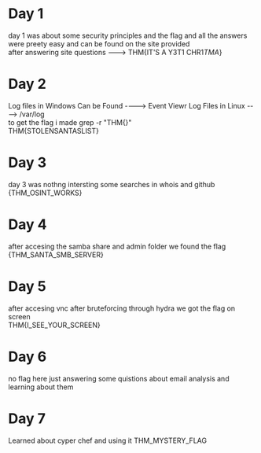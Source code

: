 # Day 1 
day 1 was about some security principles and the flag and all the answers were preety easy and can be found on the site provided  
after answering site questions ---> THM{IT'S A Y3T1 CHR1$TMA$}
# Day 2
Log files in Windows Can be Found ----> Event Viewr
Log Files in Linux ----> /var/log  
to get the flag i made grep -r "THM{}"  
THM{STOLENSANTASLIST}
# Day 3
day 3 was nothng intersting some searches in whois and github  
{THM_OSINT_WORKS}
# Day 4 
after accesing the samba share and admin folder we found the flag   
{THM_SANTA_SMB_SERVER}
# Day 5
after accesing vnc after bruteforcing through hydra we got the flag on screen  
THM{I_SEE_YOUR_SCREEN}
# Day 6
no flag here just answering some quistions about email analysis and learning about them
# Day 7
Learned about cyper chef and using it 
THM_MYSTERY_FLAG
